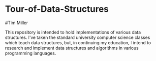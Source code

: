 # Tour-of-Data-Structures
#Tim Miller

This repository is intended to hold implementations of various data structures.
I've taken the standard university computer science classes which teach data
structures, but, in continuing my education, I intend to research and implement
data structures and algorithms in various programming languages.
